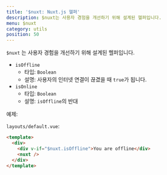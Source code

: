 ```yaml
---
title: '$nuxt: Nuxt.js 헬퍼'
description: $nuxt는 사용자 경험을 개선하기 위해 설계된 헬퍼입니다.
menu: $nuxt
category: utils
position: 50
---
```


`$nuxt` 는 사용자 경험을 개선하기 위해 설계된 헬퍼입니다.

- `isOffline`
  - 타입: `Boolean`
  - 설명: 사용자의 인터넷 연결이 끊겼을 때 `true`가 됩니다.
- `isOnline`
  - 타입: `Boolean`
  - 설명: `isOffline`의 반대

예제:

`layouts/default.vue`:

```html
<template>
  <div>
    <div v-if="$nuxt.isOffline">You are offline</div>
    <nuxt />
  </div>
</template>
```
